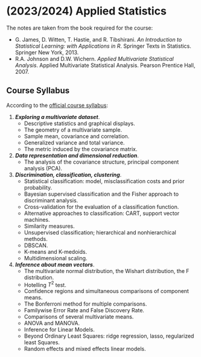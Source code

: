 # (2023/2024) Applied Statistics

The notes are taken from the book required for the course: 

- G. James, D. Witten, T. Hastie, and R. Tibshirani. _An Introduction to Statistical Learning: with Applications in R_. Springer Texts in Statistics. Springer New York, 2013.
- R.A. Johnson and D.W. Wichern. _Applied Multivariate Statistical Analysis_. Applied Multivariate Statistical Analysis. Pearson Prentice Hall, 2007.

## Course Syllabus

According to the [official course syllabus](https://www11.ceda.polimi.it/schedaincarico/schedaincarico/controller/scheda_pubblica/SchedaPublic.do?&evn_default=evento&c_classe=811775&polij_device_category=DESKTOP&__pj0=0&__pj1=bdb7cb7ade98cc40d13ce69e7ddd72af):

1. ***Exploring a multivariate dataset***. 
   - Descriptive statistics and graphical displays. 
   - The geometry of a multivariate sample. 
   - Sample mean, covariance and correlation. 
   - Generalized variance and total variance. 
   - The metric induced by the covariance matrix.
2. ***Data representation and dimensional reduction***. 
   - The analysis of the covariance structure, principal component analysis (PCA).
3. ***Discrimination, classification, clustering***. 
   - Statistical classification: model, misclassification costs and prior probability. 
   - Bayesian supervised classification and the Fisher approach to discriminant analysis. 
   - Cross-validation for the evaluation of a classification function. 
   - Alternative approaches to classification: CART, support vector machines.
   - Similarity measures. 
   - Unsupervised classification; hierarchical and nonhierarchical methods. 
   - DBSCAN. 
   - K-means and K-medoids. 
   - Multidimensional scaling.
4. ***Inference about mean vectors***. 
   - The multivariate normal distribution, the Wishart distribution, the F distribution. 
   - Hotelling $T^2$ test. 
   - Confidence regions and simultaneous comparisons of component means. 
   - The Bonferroni method for multiple comparisons. 
   - Familywise Error Rate and False Discovery Rate. 
   - Comparisons of several multivariate means. 
   - ANOVA and MANOVA. 
   - Inference for Linear Models. 
   - Beyond Ordinary Least Squares: ridge regression, lasso, regularized least Squares. 
   - Random effects and mixed effects linear models.